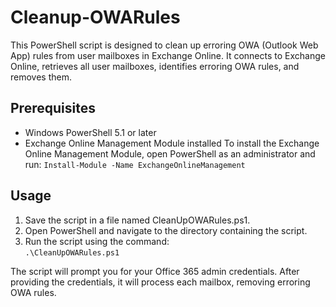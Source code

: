 # Cleanup-OWARules
This PowerShell script is designed to clean up erroring OWA (Outlook Web App) rules from user mailboxes in Exchange Online. It connects to Exchange Online, retrieves all user mailboxes, identifies erroring OWA rules, and removes them.
## Prerequisites
* Windows PowerShell 5.1 or later
* Exchange Online Management Module installed
To install the Exchange Online Management Module, open PowerShell as an administrator and run:
`Install-Module -Name ExchangeOnlineManagement`
## Usage
1. Save the script in a file named CleanUpOWARules.ps1.
2. Open PowerShell and navigate to the directory containing the script.
3. Run the script using the command:  
`.\CleanUpOWARules.ps1`  

The script will prompt you for your Office 365 admin credentials. After providing the credentials, it will process each mailbox, removing erroring OWA rules.
